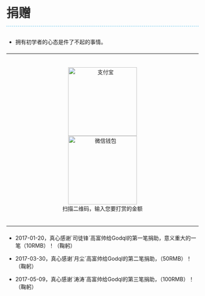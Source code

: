 
<style>
element.style {
    border-bottom: 1px dashed #5bc0eb;
    padding-bottom: 10px;
    margin-bottom: 30px;
}

.view-title {
    word-break: break-all;
    font-size: 32px;
    font-weight: bold;
    line-height: 1.5;
    color: #2f2f2f;
}

.modal-body {
    position: relative;
    padding: 15px;
}

.text-center {
    text-align: center;
}

img {
    border: 0;
}

hr {
    margin-top: 20px;
    margin-bottom: 20px;
    border: 0;
    border-top: 1px solid #eee;
}
</style>


<h1 class="view-title" style="border-bottom:1px dashed #5bc0eb;padding-bottom:10px;margin-bottom:30px;">捐赠</h1>


<ul>
	<li>拥有初学者的心态是件了不起的事情。</li>
</ul>
<hr>
<div class="modal-body text-center">
    <img border="0" src="http://oo31b5ljj.bkt.clouddn.com/Alipay.png" alt="支付宝" width="180" height="180" style="margin: 0px 8%;" title=""><img border="0" src="http://oo31b5ljj.bkt.clouddn.com/WeChatPay.png" alt="微信钱包" width="180" height="180" style="margin: 0px 8%;" title=""><br>
    扫描二维码，输入您要打赏的金额
</div>
<hr>
<ul>
	<li>2017-01-20，真心感谢`司徒锋`高富帅给Godql的第一笔捐助，意义重大的一笔（10RMB）！（鞠躬）</li>
</ul>	
<ul>
	<li>2017-03-30，真心感谢`月尘`高富帅给Godql的第二笔捐助，（50RMB）！（鞠躬）</li>
</ul>	
<ul>
	<li>2017-05-09，真心感谢`涛涛`高富帅给Godql的第三笔捐助，（100RMB）！（鞠躬）</li>
</ul>


